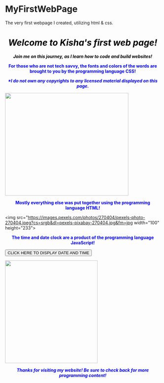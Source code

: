 # MyFirstWebPage
The very first webpage I created, utilizing html &amp; css.

<!DOCTYPE html>
<html>
<head>
<style>
body {
 background-image: url("https://images.unsplash.com/photo-1514282401047-d79a71a590e8?ixlib=rb-4.0.3&ixid=MnwxMjA3fDB8MHxzZWFyY2h8Mnx8bWFsZGl2ZXN8ZW58MHx8MHx8&auto=format&fit=crop&w=500&q=60");background-repeat: no repeat;
 background-size: cover;
}
div {
  height: 200px
  width: 500px
  Text-align: center;
   font-family: "Arial", "Times New Roman", sans-serif;
}
</style>
</head>
</body>
<h1 style="color:black;text-align:center;"><b><i>Welcome to Kisha's first web page!</b></i></h1>


<p style="color:black;text-align:center;"><b><i>Join me on this journey, as I learn how to code and build websites!</b></i></p>


<p style="color:blue;text-align:center;"><b>For those who are not tech savvy, the fonts and colors of the words are brought to you by the programming language CSS!</b></p>

<p style="color:blue;text-align:center;"><b><i>*I do not own any copyrights to any licensed material displayed on this page.</b></i></p>

<img src="https://media.makeameme.org/created/html-css-and.jpg"  width=400 height="333">



<p style="color:blue;text-align:center;"><b>Mostly everything else was put together using the programming language HTML!</b></p>

<img src="https://images.pexels.com/photos/270404/pexels-photo-270404.jpeg?cs=srgb&dl=pexels-pixabay-270404.jpg&fm=jpg width="100" height="233">


<p style="color:blue;text-align:center;"><b>The time and date clock are a product of the programming language JavaScript!</b></p>


<button type="button"
onclick="document.getElementById('demo').innerHTML =
Date()">
CLICK HERE TO DISPLAY DATE AND TIME</button>


<p id="demo"></p>


<img src="https://codemafias.com/img/post_imgs/1672392639270.jpg"  width="300" height="333">

<p style="color:blue;text-align:center;"><b><i>Thanks for visiting my website! Be sure to check back for more programming content!</b></i></p>



</body>
</html>
